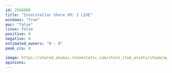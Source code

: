 ```yaml
---
id: 2568060
title: "Interstellar Shore VR: I LIVE"
windows: "true"
mac: "false"
linux: false
positive: 0
negative: 0
estimated_owners: "0 - 0"
peak_ccu: 0

image: https://shared.akamai.steamstatic.com/store_item_assets/steam/apps/2568060/header.jpg?t=1695081033
opinions:
---
```

